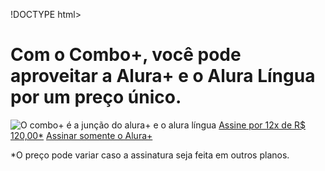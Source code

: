 !DOCTYPE html>
<html>

<head>
    <title>Alura Plus</title>
    <meta charset="UTF-8">
    <meta name="viewport" content="width=device-width, initial-scale=1">
    <link rel="stylesheet" href="styles.css">
</head>

<body
    <section class="principal container">
        <div>
            <h1 class="container__titulo">Com o Combo+, você pode aproveitar a Alura+ e o Alura Língua por um preço
                único.</h1>
            <img src="img/Combo.png" alt="O combo+ é a junção do alura+ e o alura língua">
            <a href="www.alura.com.br" class="container__botao">Assine por 12x de R$ 120,00*</a>
            <a href="www.alura.com.br" class="container__botao botao_secundario">Assinar somente o Alura+</a>
            <p class="container__aviso">*O preço pode variar caso a assinatura seja feita em outros planos.</p>
        </div>
    </section>
</body>

</html>
